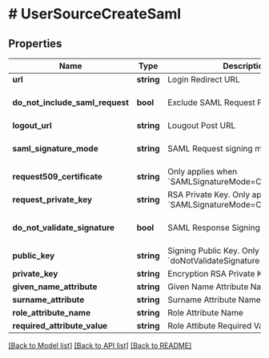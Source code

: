 # # UserSourceCreateSaml

## Properties

Name | Type | Description | Notes
------------ | ------------- | ------------- | -------------
**url** | **string** | Login Redirect URL | [optional]
**do_not_include_saml_request** | **bool** | Exclude SAML Request Parameter | [optional] [default to false]
**logout_url** | **string** | Lougout Post URL | [optional]
**saml_signature_mode** | **string** | SAML Request signing mode | [optional] [default to 'NoSignature']
**request509_certificate** | **string** | Only applies when &#x60;SAMLSignatureMode&#x3D;CustomSignature&#x60; | [optional]
**request_private_key** | **string** | RSA Private Key. Only applies when &#x60;SAMLSignatureMode&#x3D;CustomSignature&#x60; | [optional]
**do_not_validate_signature** | **bool** | SAML Response Signing Flag | [optional] [default to true]
**public_key** | **string** | Signing Public Key. Only applies when &#x60;doNotValidateSignature&#x3D;true&#x60; | [optional]
**private_key** | **string** | Encryption RSA Private Key | [optional]
**given_name_attribute** | **string** | Given Name Attribute Name | [optional]
**surname_attribute** | **string** | Surname Attribute Name | [optional]
**role_attribute_name** | **string** | Role Attribute Name | [optional]
**required_attribute_value** | **string** | Role Attibute Required Value | [optional]

[[Back to Model list]](../../README.md#models) [[Back to API list]](../../README.md#endpoints) [[Back to README]](../../README.md)
